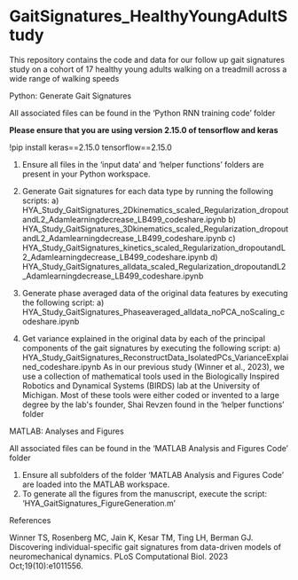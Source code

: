 # GaitSignatures_HealthyYoungAdultStudy
This repository contains the code and data for our follow up gait signatures study on a cohort of 17 healthy young adults walking on a treadmill across a wide range of walking speeds

Python: Generate Gait Signatures

All associated files can be found in the ‘Python RNN training code’ folder


**Please ensure that you are using version 2.15.0 of tensorflow and keras**

  !pip install keras==2.15.0
  tensorflow==2.15.0


1.	Ensure all files in the ‘input data’  and ‘helper functions’ folders are present in your Python workspace.

2.	Generate Gait signatures for each data type by running the following scripts: 
a)	HYA_Study_GaitSignatures_2Dkinematics_scaled_Regularization_dropoutandL2_Adamlearningdecrease_LB499_codeshare.ipynb
b)	HYA_Study_GaitSignatures_3Dkinematics_scaled_Regularization_dropoutandL2_Adamlearningdecrease_LB499_codeshare.ipynb
c)	HYA_Study_GaitSignatures_kinetics_scaled_Regularization_dropoutandL2_Adamlearningdecrease_LB499_codeshare.ipynb
d)	HYA_Study_GaitSignatures_alldata_scaled_Regularization_dropoutandL2_Adamlearningdecrease_LB499_codeshare.ipynb

3.	Generate phase averaged data of the original data features by executing the following script: 
a)	HYA_Study_GaitSignatures_Phaseaveraged_alldata_noPCA_noScaling_codeshare.ipynb
4.	Get variance explained in the original data by each of the principal components of the gait signatures by executing the following script: 
a)	HYA_Study_GaitSignatures_ReconstructData_IsolatedPCs_VarianceExplained_codeshare.ipynb
As in our previous study (Winner et al., 2023), we use a collection of mathematical tools used in the Biologically Inspired Robotics and Dynamical Systems (BIRDS) lab at the University of Michigan. Most of these tools were either coded or invented to a large degree by the lab's founder, Shai Revzen found in the ‘helper functions’ folder

MATLAB: Analyses and Figures

All associated files can be found in the ‘MATLAB Analysis and Figures Code’ folder

1.	Ensure all subfolders of the folder ‘MATLAB Analysis and Figures Code’ are loaded into the MATLAB workspace.
2.	To generate all the figures from the manuscript, execute the script: ‘HYA_GaitSignatures_FigureGeneration.m’


References

Winner TS, Rosenberg MC, Jain K, Kesar TM, Ting LH, Berman GJ. Discovering individual-specific gait signatures from data-driven models of neuromechanical dynamics. PLoS Computational Biol. 2023 Oct;19(10):e1011556.
